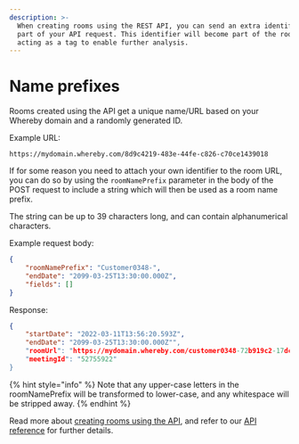 ```yaml
---
description: >-
  When creating rooms using the REST API, you can send an extra identifier as
  part of your API request. This identifier will become part of the room URL,
  acting as a tag to enable further analysis.
---
```


# Name prefixes

Rooms created using the API get a unique name/URL based on your Whereby domain and a randomly generated ID.&#x20;

Example URL:

`https://mydomain.whereby.com/8d9c4219-483e-44fe-c826-c70ce1439018`

If for some reason you need to attach your own identifier to the room URL, you can do so by using the `roomNamePrefix` parameter in the body of the POST request to include a string which will then be used as a room name prefix.

The string can be up to 39 characters long, and can contain alphanumerical characters.

Example request body:

```json
{
    "roomNamePrefix": "Customer0348-",
    "endDate": "2099-03-25T13:30:00.000Z",
    "fields": []
}
```

Response:

```json
{
    "startDate": "2022-03-11T13:56:20.593Z",
    "endDate": "2099-03-25T13:30:00.000Z"",
    "roomUrl": "https://mydomain.whereby.com/customer0348-72b919c2-17dc-4007-ac7b-56f38b8e29ba",
    "meetingId": "52755922"
}
```

{% hint style="info" %}
Note that any upper-case letters in the roomNamePrefix will be transformed to lower-case, and any whitespace will be stripped away.
{% endhint %}

Read more about [creating rooms using the API](./), and refer to our [API reference](../../../reference/whereby-rest-api-reference.md) for further details.
